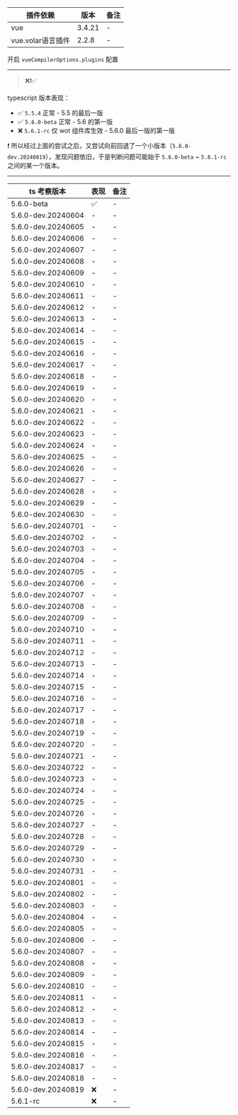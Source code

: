 插件依赖            | 版本    | 备注 |
---                 | ---    | --- |
vue                 | 3.4.21 | -   |
vue.volar语言插件    | 2.2.8  | -   |

开启 `vueCompilerOptions.plugins` 配置

---

> ❌❗✅

typescript 版本表现：

- ✅ `5.5.4` 正常 - 5.5 的最后一版
- ✅ `5.6.0-beta` 正常 - 5.6 的第一版
- ❌ `5.6.1-rc` 仅 wot 组件库生效 - 5.6.0 最后一版的第一版

❗ 所以经过上面的尝试之后，又尝试向前回退了一个小版本（`5.6.0-dev.20240819`），发现问题依旧，于是判断问题可能始于 `5.6.0-beta` ~ `5.6.1-rc` 之间的某一个版本。

---

ts 考察版本         | 表现 | 备注 |
---                 | --- | --- |
5.6.0-beta          |  ✅  |  -  |
5.6.0-dev.20240604  |  -  |  -  |
5.6.0-dev.20240605  |  -  |  -  |
5.6.0-dev.20240606  |  -  |  -  |
5.6.0-dev.20240607  |  -  |  -  |
5.6.0-dev.20240608  |  -  |  -  |
5.6.0-dev.20240609  |  -  |  -  |
5.6.0-dev.20240610  |  -  |  -  |
5.6.0-dev.20240611  |  -  |  -  |
5.6.0-dev.20240612  |  -  |  -  |
5.6.0-dev.20240613  |  -  |  -  |
5.6.0-dev.20240614  |  -  |  -  |
5.6.0-dev.20240615  |  -  |  -  |
5.6.0-dev.20240616  |  -  |  -  |
5.6.0-dev.20240617  |  -  |  -  |
5.6.0-dev.20240618  |  -  |  -  |
5.6.0-dev.20240619  |  -  |  -  |
5.6.0-dev.20240620  |  -  |  -  |
5.6.0-dev.20240621  |  -  |  -  |
5.6.0-dev.20240622  |  -  |  -  |
5.6.0-dev.20240623  |  -  |  -  |
5.6.0-dev.20240624  |  -  |  -  |
5.6.0-dev.20240625  |  -  |  -  |
5.6.0-dev.20240626  |  -  |  -  |
5.6.0-dev.20240627  |  -  |  -  |
5.6.0-dev.20240628  |  -  |  -  |
5.6.0-dev.20240629  |  -  |  -  |
5.6.0-dev.20240630  |  -  |  -  |
5.6.0-dev.20240701  |  -  |  -  |
5.6.0-dev.20240702  |  -  |  -  |
5.6.0-dev.20240703  |  -  |  -  |
5.6.0-dev.20240704  |  -  |  -  |
5.6.0-dev.20240705  |  -  |  -  |
5.6.0-dev.20240706  |  -  |  -  |
5.6.0-dev.20240707  |  -  |  -  |
5.6.0-dev.20240708  |  -  |  -  |
5.6.0-dev.20240709  |  -  |  -  |
5.6.0-dev.20240710  |  -  |  -  |
5.6.0-dev.20240711  |  -  |  -  |
5.6.0-dev.20240712  |  -  |  -  |
5.6.0-dev.20240713  |  -  |  -  |
5.6.0-dev.20240714  |  -  |  -  |
5.6.0-dev.20240715  |  -  |  -  |
5.6.0-dev.20240716  |  -  |  -  |
5.6.0-dev.20240717  |  -  |  -  |
5.6.0-dev.20240718  |  -  |  -  |
5.6.0-dev.20240719  |  -  |  -  |
5.6.0-dev.20240720  |  -  |  -  |
5.6.0-dev.20240721  |  -  |  -  |
5.6.0-dev.20240722  |  -  |  -  |
5.6.0-dev.20240723  |  -  |  -  |
5.6.0-dev.20240724  |  -  |  -  |
5.6.0-dev.20240725  |  -  |  -  |
5.6.0-dev.20240726  |  -  |  -  |
5.6.0-dev.20240727  |  -  |  -  |
5.6.0-dev.20240728  |  -  |  -  |
5.6.0-dev.20240729  |  -  |  -  |
5.6.0-dev.20240730  |  -  |  -  |
5.6.0-dev.20240731  |  -  |  -  |
5.6.0-dev.20240801  |  -  |  -  |
5.6.0-dev.20240802  |  -  |  -  |
5.6.0-dev.20240803  |  -  |  -  |
5.6.0-dev.20240804  |  -  |  -  |
5.6.0-dev.20240805  |  -  |  -  |
5.6.0-dev.20240806  |  -  |  -  |
5.6.0-dev.20240807  |  -  |  -  |
5.6.0-dev.20240808  |  -  |  -  |
5.6.0-dev.20240809  |  -  |  -  |
5.6.0-dev.20240810  |  -  |  -  |
5.6.0-dev.20240811  |  -  |  -  |
5.6.0-dev.20240812  |  -  |  -  |
5.6.0-dev.20240813  |  -  |  -  |
5.6.0-dev.20240814  |  -  |  -  |
5.6.0-dev.20240815  |  -  |  -  |
5.6.0-dev.20240816  |  -  |  -  |
5.6.0-dev.20240817  |  -  |  -  |
5.6.0-dev.20240818  |  -  |  -  |
5.6.0-dev.20240819  |  ❌  |  -  |
5.6.1-rc            |  ❌  |  -  |

